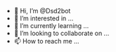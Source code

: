 - 👋 Hi, I’m @Dsd2bot
- 👀 I’m interested in ...
- 🌱 I’m currently learning ...
- 💞️ I’m looking to collaborate on ...
- 📫 How to reach me ...

<!---
Dsd2bot/Dsd2bot is a ✨ special ✨ repository because its `README.md` (this file) appears on your GitHub profile.
You can click the Preview link to take a look at your changes.
--->
